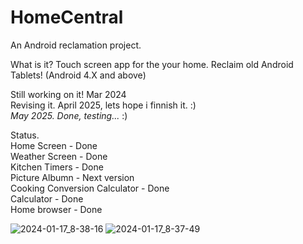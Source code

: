 # HomeCentral
An Android reclamation project.  

What is it? Touch screen app for the your home. Reclaim old Android Tablets! (Android 4.X and above)  

 Still working on it! Mar 2024  
 Revising it. April 2025, lets hope i finnish it. :)  
 *May 2025. Done, testing...*  :)

 Status.  
 Home Screen - Done  
 Weather Screen - Done  
 Kitchen Timers - Done  
 Picture Albumn - Next version  
 Cooking Conversion Calculator - Done   
 Calculator - Done   
 Home browser - Done
 
 
![2024-01-17_8-38-16](https://github.com/jakebullet70/HomeCentral/assets/14124210/c0528d71-c3db-4ca0-a554-58c474b0324f)
![2024-01-17_8-37-49](https://github.com/jakebullet70/HomeCentral/assets/14124210/efd18c93-1a84-4a2a-8bbb-69c5a1c6ef37)
